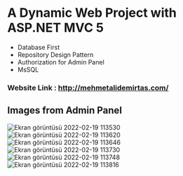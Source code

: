  # A Dynamic Web Project with ASP.NET MVC 5
 
 - Database First
 - Repository Design Pattern
 - Authorization for Admin Panel
 - MsSQL
 
 ### Website Link : http://mehmetalidemirtas.com/
 
## Images from Admin Panel

![Ekran görüntüsü 2022-02-19 113530](https://user-images.githubusercontent.com/82759834/154793591-01969861-2b56-413d-bb29-69437fe142cd.png)
![Ekran görüntüsü 2022-02-19 113620](https://user-images.githubusercontent.com/82759834/154793597-a4dbd2f3-8edc-41ef-8784-5246d6dc4562.png)
![Ekran görüntüsü 2022-02-19 113646](https://user-images.githubusercontent.com/82759834/154793599-2e677a62-c85f-41e0-8b49-7396184a1e99.png)
![Ekran görüntüsü 2022-02-19 113730](https://user-images.githubusercontent.com/82759834/154793600-6844bf83-a849-4133-ad4b-b1f56180fc8b.png)
![Ekran görüntüsü 2022-02-19 113748](https://user-images.githubusercontent.com/82759834/154793601-63d12274-01c5-4bc3-af73-f47f89ece4fc.png)
![Ekran görüntüsü 2022-02-19 113816](https://user-images.githubusercontent.com/82759834/154793602-2e5b8b8a-3496-40d7-8db4-418a474d77ca.png)

